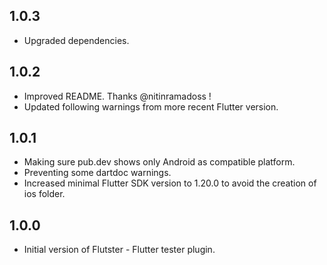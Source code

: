 ## 1.0.3

* Upgraded dependencies.

## 1.0.2

* Improved README. Thanks @nitinramadoss !
* Updated following warnings from more recent Flutter version.

## 1.0.1

* Making sure pub.dev shows only Android as compatible platform.
* Preventing some dartdoc warnings.
* Increased minimal Flutter SDK version to 1.20.0 to avoid the creation of ios folder.

## 1.0.0

* Initial version of Flutster - Flutter tester plugin.
